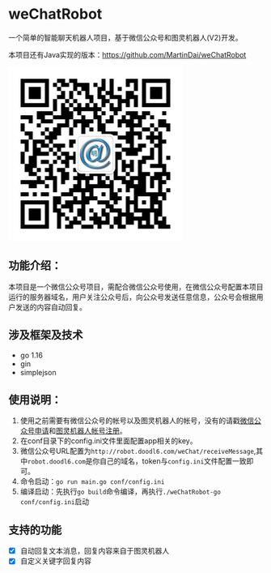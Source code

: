 # weChatRobot
一个简单的智能聊天机器人项目，基于微信公众号和图灵机器人(V2)开发。

本项目还有Java实现的版本：https://github.com/MartinDai/weChatRobot

![qrcode](static/images/qrcode.jpg "扫码关注，体验智能机器人")

## 功能介绍：
  本项目是一个微信公众号项目，需配合微信公众号使用，在微信公众号配置本项目运行的服务器域名，用户关注公众号后，向公众号发送任意信息，公众号会根据用户发送的内容自动回复。
  
## 涉及框架及技术
+ go 1.16
+ gin
+ simplejson

## 使用说明：
1. 使用之前需要有微信公众号的帐号以及图灵机器人的帐号，没有的请戳[微信公众号申请](https://mp.weixin.qq.com/cgi-bin/readtemplate?t=register/step1_tmpl&lang=zh_CN)和[图灵机器人帐号注册](http://tuling123.com/register/email.jhtml)。
2. 在conf目录下的config.ini文件里面配置app相关的key。
3. 微信公众号URL配置为`http://robot.doodl6.com/weChat/receiveMessage`,其中`robot.doodl6.com`是你自己的域名，token与`config.ini`文件配置一致即可。
4. 命令启动：`go run main.go conf/config.ini`
5. 编译启动：先执行`go build`命令编译，再执行`./weChatRobot-go conf/config.ini`启动

## 支持的功能
* [x] 自动回复文本消息，回复内容来自于图灵机器人
* [x] 自定义关键字回复内容
